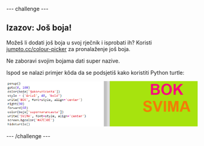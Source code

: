 --- challenge ---

## Izazov: Još boja!

Možeš li dodati još boja u svoj rječnik i isprobati ih? Koristi <a href="http://jumpto.cc/colour-picker" target="_blank">jumpto.cc/colour-picker</a> za pronalaženje još boja.

Ne zaboravi svojim bojama dati super nazive.

Ispod se nalazi primjer kôda da se podsjetiš kako koristiti Python turtle:

![screenshot](images/colourful-challenge1.png)

--- /challenge ---